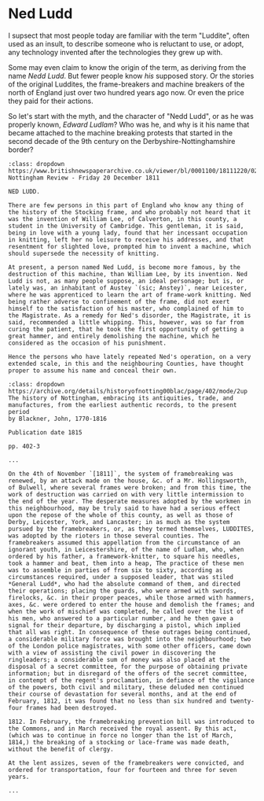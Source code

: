 # Ned Ludd

I supsect that most people today are familiar with the term "Luddite", often used as an insult, to describe someone who is reluctant to use, or adopt, any technology invented after the technologies they grew up with.

Some may even claim to know the origin of the term, as deriving from the name *Nedd Ludd*. But fewer people know *his* supposed story. Or the stories of the original Luddites, the frame-breakers and machine breakers of the north of England just over two hundred years ago now. Or even the price they paid for their actions.

So let's start with the myth, and the character of "Nedd Ludd", or as he was properly known, *Edward Ludlam*? Who was he, and why is it his name that became attached to the machine breaking protests that started in the second decade of the 9th century on the Derbyshire-Nottinghamshire border?

```{admonition} Ned Ludd, 1811
:class: dropdown
https://www.britishnewspaperarchive.co.uk/viewer/bl/0001100/18111220/022/0003
Nottingham Review - Friday 20 December 1811

NED LUDD.

There are few persons in this part of England who know any thing of the history of the Stocking frame, and who probably not heard that it was the invention of William Lee, of Calverton, in this county, a student in the University of Cambridge. This gentleman, it is said, being in love with a young lady, found that her incessant occupation in knitting, left her no leisure to receive his addresses, and that resentment for slighted love, prompted him to invent a machine, which should supersede the necessity of knitting.

At present, a person named Ned Ludd, is become more famous, by the destruction of this machine, than William Lee, by its invention. Ned Ludd is not, as many people suppose, an ideal personage; but is, or lately was, an inhabitant of Austey `(sic; Anstey)`, near Leicester, where he was apprenticed to learn the art of frame-work knitting. Ned being rather adverse to confinement of the frame, did not exert himself to the satisfaction of his master, who complained of him to the Magistrate. As a remedy for Ned's disorder, the Magistrate, it is said, recommended a little whipping. This, however, was so far from curing the patient, that he took the first opportunity of getting a great hammer, and entirely demolishing the machine, which he considered as the occasion of his punishment.

Hence the persons who have lately repeated Ned's operation, on a very extended scale, in this and the neighbouring Counties, have thought proper to assume his name and conceal their own.
```

```{admonition} An ignorant youth, by the name of Ludlam, 1815
:class: dropdown
https://archive.org/details/historyofnotting00blac/page/402/mode/2up
The history of Nottingham, embracing its antiquities, trade, and manufactures, from the earliest authentic records, to the present period
by Blackner, John, 1770-1816

Publication date 1815

pp. 402-3

...

On the 4th of November `[1811]`, the system of framebreaking was renewed, by an attack made on the house, &c. of a Mr. Hollingsworth, of Bulwell, where several frames were broken; and from this time, the work of destruction was carried on with very little intermission to the end of the year. The desperate measures adopted by the workmen in this neighbourhood, may be truly said to have had a serious effect upon the repose of the whole of this county, as well as those of Derby, Leicester, York, and Lancaster; in as much as the system pursued by the framebreakers, or, as they termed themselves, LUDDITES, was adopted by the rioters in those several counties. The framebreakers assumed this appellation from the circumstance of an ignorant youth, in Leicestershire, of the name of Ludlam, who, when ordered by his father, a framework-knitter, to square his needles, took a hammer and beat, them into a heap, The practice of these men was to assemble in parties of from six to sixty, according as circumstances required, under a supposed leader, that was stiled *General Ludd*, who had the absolute command of them, and directed their operations; placing the guards, who were armed with swords, firelocks, &c. in their proper peaces, while those armed with hammers, axes, &c. were ordered to enter the house and demolish the frames; and when the work of mischief was completed, he called over the list of his men, who answered to a particular number, and he then gave a signal for their departure, by discharging a pistol, which implied that all was right. In consequence of these outrages being continued, a considerable military force was brought into the neighbourhood; two of the London police magistrates, with some other officers, came down with a view of assisting the civil power in discovering the ringleaders; a considerable sum of money was also placed at the disposal of a secret committee, for the purpose of obtaining private information; but in disregard of the offers of the secret committee, in contempt of the regent's proclamation, in defiance of the vigilance of the powers, both civil and military, these deluded men continued their course of devastation for several months, and at the end of February, 1812, it was found that no less than six hundred and twenty-four frames had been destroyed.

1812. In February, the framebreaking prevention bill was introduced to the Commons, and in March received the royal assent. By this act, (which was to continue in force no longer than the 1st of March, 1814,) the breaking of a stocking or lace-frame was made death, without the benefit of clergy.

At the lent assizes, seven of the framebreakers were convicted, and ordered for transportation, four for fourteen and three for seven years.

...
```
